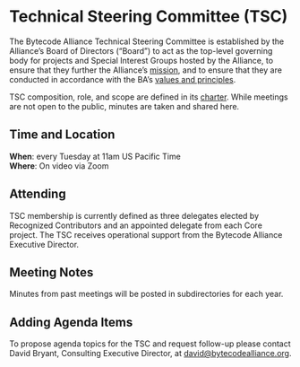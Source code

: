 # Technical Steering Committee (TSC)

The Bytecode Alliance Technical Steering Committee is established by the Alliance’s Board of Directors (“Board”) to act as the top-level governing body for projects and Special Interest Groups hosted by the Alliance, to ensure that they further the Alliance’s [mission](https://bytecodealliance.org/mission), and to ensure that they are conducted in accordance with the BA’s [values and principles](https://bytecodealliance.org/mission#values).


TSC composition, role, and scope are defined in its [charter](https://github.com/bytecodealliance/governance/blob/main/TSC/charter.md).  While meetings are not open to the public, minutes are taken and shared here.


## Time and Location

**When**: every Tuesday at 11am US Pacific Time  
**Where**: On video via Zoom  

## Attending
TSC membership is currently defined as three delegates elected by Recognized Contributors and an appointed delegate from each Core project. The TSC receives operational support from the Bytecode Alliance Executive Director.

## Meeting Notes

Minutes from past meetings will be posted in subdirectories for each year.

## Adding Agenda Items

To propose agenda topics for the TSC and request follow-up please contact David Bryant, Consulting Executive Director, at david@bytecodealliance.org.
